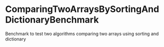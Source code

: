 # ComparingTwoArraysBySortingAndDictionaryBenchmark
Benchmark to test two algorithms comparing two arrays using sorting and dictionary
